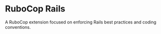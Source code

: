 # RuboCop Rails

A RuboCop extension focused on enforcing Rails best practices and coding conventions.
